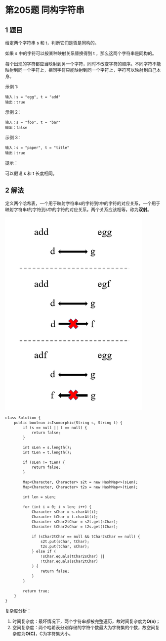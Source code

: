 # 第205题 同构字符串

## 1 题目

给定两个字符串 s 和 t，判断它们是否是同构的。

如果 s 中的字符可以按某种映射关系替换得到 t ，那么这两个字符串是同构的。

每个出现的字符都应当映射到另一个字符，同时不改变字符的顺序。不同字符不能映射到同一个字符上，相同字符只能映射到同一个字符上，字符可以映射到自己本身。

示例 1:

```
输入：s = "egg", t = "add"
输出：true
```

示例 2：

```
输入：s = "foo", t = "bar"
输出：false
```

示例 3：

```
输入：s = "paper", t = "title"
输出：true
```


提示：

可以假设 s 和 t 长度相同。

## 2 解法

定义两个哈希表，一个用于映射字符串s的字符到t中的字符的对应关系，一个用于映射字符串t的字符到s中的字符的对应关系，两个关系应该相等，称为**双射**。

![双射](images/双射.png)

```
class Solution {
    public boolean isIsomorphic(String s, String t) {
        if (s == null || t == null) {
            return false;
        }

        int sLen = s.length();
        int tLen = t.length();

        if (sLen != tLen) {
            return false;
        }

        Map<Character, Character> s2t = new HashMap<>(sLen);
        Map<Character, Character> t2s = new HashMap<>(tLen);

        int len = sLen;

        for (int i = 0; i < len; i++) {
            Character sChar = s.charAt(i);
            Character tChar = t.charAt(i);
            Character sChar2tChar = s2t.get(sChar);
            Character tChar2sChar = t2s.get(tChar);

            if (sChar2tChar == null && tChar2sChar == null) {
                s2t.put(sChar, tChar);
                t2s.put(tChar, sChar);
            } else if (
                !sChar.equals(tChar2sChar) || 
                !tChar.equals(sChar2tChar)
            ) {
                return false;
            }
        }

        return true;
    }
}
```

复杂度分析：

1. 时间复杂度：最坏情况下，两个字符串都被完整遍历，故时间复杂度为**O(n)**；
2. 空间复杂度：两个哈希表分别存储的字符个数最大为字符集的个数，故空间复杂度为**O(C)**，C为字符集大小。